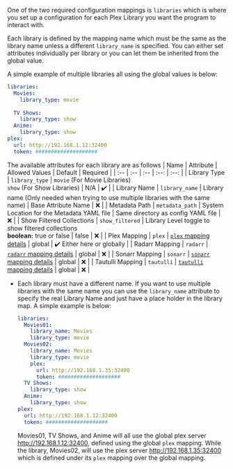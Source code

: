 One of the two required configuration mappings is `libraries` which is where you set up a configuration for each Plex Library you want the program to interact with. 

Each library is defined by the mapping name which must be the same as the library name unless a different `library_name` is specified. You can either set attributes individually per library or you can let them be inherited from the global value. 

A simple example of multiple libraries all using the global values is below:
```yaml
libraries:
  Movies:
    library_type: movie
    
  TV Shows:
    library_type: show
  Anime:
    library_type: show
plex:
  url: http://192.168.1.12:32400
  token: ####################
```

The available attributes for each library are as follows
| Name | Attribute | Allowed Values | Default | Required |
| :-- | :-- | :-- | :--: | :--: |
| Library Type | `library_type` | `movie` (For Movie Libraries)<br>`show` (For Show Libraries) | N/A | :heavy_check_mark: |
| Library Name | `library_name` | Library name (Only needed when trying to use multiple libraries with the same name) | Base Attribute Name | :x: |
| Metadata Path | `metadata_path` | System Location for the Metadata YAML file | Same directory as config YAML file | :x: |
| Show Filtered Collections | `show_filtered` | Library Level toggle to show filtered collections<br>**boolean:** true or false | false | :x: |
| Plex Mapping | `plex` | [`plex` mapping details](https://github.com/meisnate12/Plex-Meta-Manager/wiki/Plex-Attributes) | global | :heavy_check_mark: Either here or globally |
| Radarr Mapping | `radarr` | [`radarr` mapping details](https://github.com/meisnate12/Plex-Meta-Manager/wiki/Radarr-Attributes) | global | :x: |
| Sonarr Mapping | `sonarr` | [`sonarr` mapping details](https://github.com/meisnate12/Plex-Meta-Manager/wiki/Sonarr-Attributes) | global | :x: |
| Tautulli Mapping | `tautulli` | [`tautulli` mapping details](https://github.com/meisnate12/Plex-Meta-Manager/wiki/Tautulli-Attributes) | global | :x: |

* Each library must have a different name. If you want to use multiple libraries with the same name you can use the `library_name` attribute to specify the real Library Name and just have a place holder in the library map. A simple example is below:

    ```yaml
    libraries:
      Movies01:
        library_name: Movies
        library_type: movie
      Movies02:
        library_name: Movies
        library_type: movie
        plex:
          url: http://192.168.1.35:32400
          token: ####################
      TV Shows:
        library_type: show
      Anime:
        library_type: show
    plex:
      url: http://192.168.1.12:32400
      token: ####################
    ```

    Movies01, TV Shows, and Anime will all use the global plex server http://192.168.1.12:32400, defined using the global `plex` mapping. While the library, Movies02, will use the plex server http://192.168.1.35:32400 which is defined under its `plex` mapping over the global mapping.